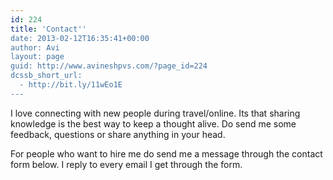 ```yaml
---
id: 224
title: 'Contact''
date: 2013-02-12T16:35:41+00:00
author: Avi
layout: page
guid: http://www.avineshpvs.com/?page_id=224
dcssb_short_url:
  - http://bit.ly/11wEo1E
---
```

I love connecting with new people during travel/online. Its that sharing knowledge is the best way to keep a thought alive. Do send me some feedback, questions or share anything in your head.

For people who want to hire me do send me a message through the contact form below. I reply to every email I get through the form.
